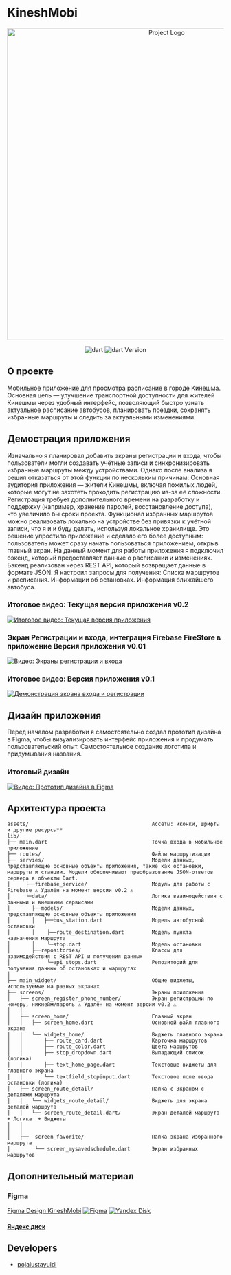# KineshMobi



<p align="center">
      <img src="https://i.ibb.co/JFMJzxhY/logo1.png" alt= "Project Logo" width="726">
</p>

<p align="center">
   <img src="https://img.shields.io/badge/Dart%20%20-green" alt="dart">
   <img src="https://img.shields.io/badge/version%20-%203.5.4%20(stable)-blue" alt="dart Version">
</p>

## О проекте

Мобильное приложение для просмотра расписание в городе Кинешма.
Основная цель — улучшение транспортной доступности для жителей Кинешмы через удобный интерфейс, позволяющий быстро узнать актуальное расписание автобусов, планировать поездки, сохранять избранные маршруты  и следить за актуальными изменениями.

## Демострация приложения
Изначально я планировал добавить экраны регистрации и входа, чтобы пользователи могли создавать учётные записи и синхронизировать избранные маршруты между устройствами. Однако после анализа я решил отказаться от этой функции по нескольким причинам:
Основная аудитория приложения — жители Кинешмы, включая пожилых людей, которые могут не захотеть проходить регистрацию из-за её сложности.
Регистрация требует дополнительного времени на разработку и поддержку (например, хранение паролей, восстановление доступа), что увеличило бы сроки проекта.
Функционал избранных маршрутов можно реализовать локально на устройстве без привязки к учётной записи, что я и и буду делать, используя локальное хранилище. Это решение упростило приложение и сделало его более доступным: пользователь может сразу начать пользоваться приложением, открыв главный экран.
На данный момент для работы приложения я подключил бэкенд, который предоставляет данные о расписании и изменениях. Бэкенд реализован через REST API, который возвращает данные в формате JSON. Я настроил запросы для получения:
Списка маршрутов и расписания.
Информации об остановках.
Информация ближайшего автобуса.

### Итоговое видео: Текущая версия приложения v0.2
[![Итоговое видео: Текущая версия приложения](https://img.youtube.com/vi/Ci5NtzkHEME/0.jpg)](https://www.youtube.com/watch?v=Ci5NtzkHEME)

### Экран Регистрации и входа, интеграция Firebase FireStore в приложение Версия приложения v0.01
[![Видео: Экраны регистрации и входа](https://img.youtube.com/vi/2WZKiYzL9ic/0.jpg)](https://www.youtube.com/watch?v=2WZKiYzL9ic)
### Итоговое видео:  Версия приложения v0.1
[![Демонстрация экрана входа и регистрации](https://img.youtube.com/vi/CqOgqNgTT30/0.jpg)](https://www.youtube.com/watch?v=CqOgqNgTT30)
## Дизайн приложения
Перед началом разработки я самостоятельно создал прототип дизайна в Figma, чтобы визуализировать интерфейс приложения и продумать пользовательский опыт. Самостоятельное создание логотипа и придумывания названия.


### Итоговый дизайн 
[![Видео: Прототип дизайна в Figma](https://img.youtube.com/vi/Scc7TpWkRD0/0.jpg)](https://www.youtube.com/watch?v=Scc7TpWkRD0)





## Архитектура проекта
```
assets/                                        Ассеты: иконки, шрифты и другие ресурсы**
lib/
├── main.dart                                  Точка входа в мобильное приложение
├── routes/                                    Файлы маршрутизации
├── servies/                                   Модели данных, представляющие основные объекты приложения, такие как остановки, маршруты и станции. Модели обеспечивают преобразование JSON-ответов сервера в объекты Dart.
│     ├──firebase_service/                     Модуль для работы с Firebase ⚠️ Удалён на момент версии v0.2 ⚠️
│     └─data/                                  Логика взаимодействия с данными и внешними сервисами
│       ├──models/                             Модели данных, представляющие основные объекты приложения
│       │   ├──bus_station.dart                Модель автобусной остановки
│       │    ├──route_destination.dart         Модель пункта назначения маршрута
│       │    └─stop.dart                       Модель остановки
│       ├──repositories/                       Классы для взаимодействия с REST API и получения данных
│            └─api_stops.dart                  Репозиторий для получения данных об остановках и маршрутах
│ 
├── main_widget/                               Общие виджеты, используемые на разных экранах
├── screens/                                   Экраны приложения
│   ├── screen_register_phone_number/          Экран регистрации по номеру, никнейм/пароль ⚠️ Удалён на момент версии v0.2 ⚠️
│   │
│   ├── screen_home/                           Главный экран
│   │   ├── screen_home.dart                   Основной файл главного экрана
│   │   └── widgets_home/                      Виджеты главного экрана
│   │       ├── route_card.dart                Карточка маршрутов
│   │       ├── route_color.dart               Цвета маршрутов
│   │       ├── stop_dropdown.dart             Выпадающий список (логика)
│   │       ├── text_home_page.dart            Текстовые виджеты для главного экрана
│   │       └── textfield_stopinput.dart       Текстовое поле ввода остановки (логика)
│   ├── screen_route_detail/                   Папка с Экраном с деталями маршрута
│   │   └── widgets_route_detail/              Виджеты для экрана деталей маршрута
│   │   └── screen_route_detail.dart/          Экран деталей маршрута + Логика  + Виджеты
│   │                         
│   │
│   ├──  screen_favorite/                      Папка экрана избранного маршрута 
│        └── screen_mysavedschedule.dart       Экран избранных маршрутов
```
## Дополнительный материал
### Figma
[Figma Design KineshMobi](https://www.figma.com/design/BnfHzwWtoBNlHtyQs0cod4/KineshmaMobi?node-id=0-1&t=NCSJkJbsAseOPV4I-1)
[![Figma](https://img.shields.io/badge/Figma-Design-blue?logo=figma&logoColor=white)]([https://www.figma.com/design/BnfHzwWtoBNlHtyQs0cod4/KineshmaMobi?node-id=0-1&t=NCSJkJbsAseOPV4I-1])
[![Yandex Disk](https://img.shields.io/badge/YandexDisk-Файлы-yellow?logo=yandex&logoColor=black)](https://disk.yandex.ru/d/ТВОЙ_ФАЙЛ)
#### [Яндекс диск ](https://disk.yandex.ru/d/SM3CKLH5KRYWNA)
## Developers

- [pojalustayuidi](https://github.com/pojalustayuidi)


